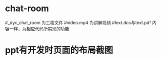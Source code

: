 # chat-room
#_dyc_chat_room 为工程文件
#video.mp4 为讲解视频
#text.doc与text.pdf 内容一样，为相应代码所实现的功能
# ppt有开发时页面的布局截图
